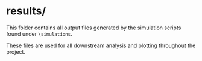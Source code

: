 # results/

This folder contains all output files generated by the simulation scripts found under `\simulations`.


These files are used for all downstream analysis and plotting throughout the project.

